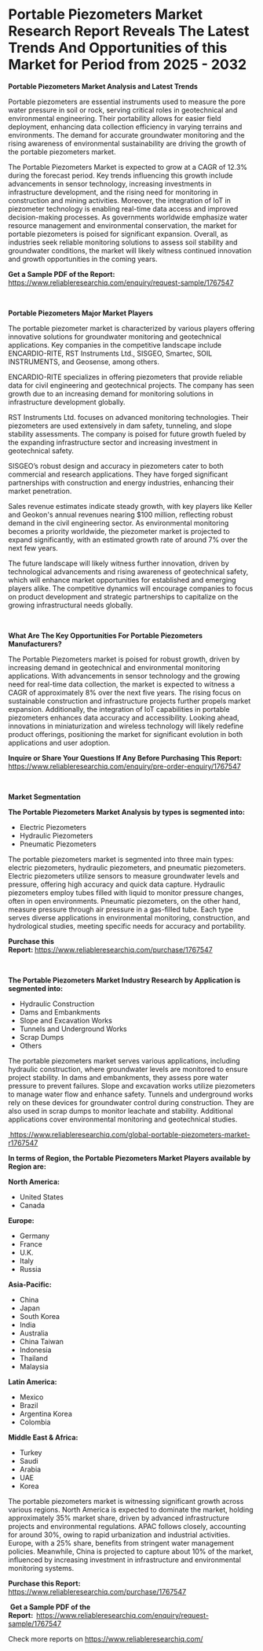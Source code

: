 <p><h1>Portable Piezometers Market Research Report Reveals The Latest Trends And Opportunities of this Market for Period from 2025 - 2032</h1></p><p><strong>Portable Piezometers Market Analysis and Latest Trends</strong></p>
<p><p>Portable piezometers are essential instruments used to measure the pore water pressure in soil or rock, serving critical roles in geotechnical and environmental engineering. Their portability allows for easier field deployment, enhancing data collection efficiency in varying terrains and environments. The demand for accurate groundwater monitoring and the rising awareness of environmental sustainability are driving the growth of the portable piezometers market.</p><p>The Portable Piezometers Market is expected to grow at a CAGR of 12.3% during the forecast period. Key trends influencing this growth include advancements in sensor technology, increasing investments in infrastructure development, and the rising need for monitoring in construction and mining activities. Moreover, the integration of IoT in piezometer technology is enabling real-time data access and improved decision-making processes. As governments worldwide emphasize water resource management and environmental conservation, the market for portable piezometers is poised for significant expansion. Overall, as industries seek reliable monitoring solutions to assess soil stability and groundwater conditions, the market will likely witness continued innovation and growth opportunities in the coming years.</p></p>
<p><strong>Get a Sample PDF of the Report:&nbsp;</strong> <a href="https://www.reliableresearchiq.com/enquiry/request-sample/1767547?utm_campaign=2853&utm_medium=2&utm_source=Github&utm_content=ia&utm_term=27022025&utm_id=portable-piezometers">https://www.reliableresearchiq.com/enquiry/request-sample/1767547</a></p>
<p>&nbsp;</p>
<p><strong>Portable Piezometers Major Market Players</strong></p>
<p><p>The portable piezometer market is characterized by various players offering innovative solutions for groundwater monitoring and geotechnical applications. Key companies in the competitive landscape include ENCARDIO-RITE, RST Instruments Ltd., SISGEO, Smartec, SOIL INSTRUMENTS, and Geosense, among others.</p><p>ENCARDIO-RITE specializes in offering piezometers that provide reliable data for civil engineering and geotechnical projects. The company has seen growth due to an increasing demand for monitoring solutions in infrastructure development globally.</p><p>RST Instruments Ltd. focuses on advanced monitoring technologies. Their piezometers are used extensively in dam safety, tunneling, and slope stability assessments. The company is poised for future growth fueled by the expanding infrastructure sector and increasing investment in geotechnical safety.</p><p>SISGEO’s robust design and accuracy in piezometers cater to both commercial and research applications. They have forged significant partnerships with construction and energy industries, enhancing their market penetration.</p><p>Sales revenue estimates indicate steady growth, with key players like Keller and Geokon's annual revenues nearing $100 million, reflecting robust demand in the civil engineering sector. As environmental monitoring becomes a priority worldwide, the piezometer market is projected to expand significantly, with an estimated growth rate of around 7% over the next few years.</p><p>The future landscape will likely witness further innovation, driven by technological advancements and rising awareness of geotechnical safety, which will enhance market opportunities for established and emerging players alike. The competitive dynamics will encourage companies to focus on product development and strategic partnerships to capitalize on the growing infrastructural needs globally.</p></p>
<p>&nbsp;</p>
<p><strong>What Are The Key Opportunities For Portable Piezometers Manufacturers?</strong></p>
<p><p>The Portable Piezometers market is poised for robust growth, driven by increasing demand in geotechnical and environmental monitoring applications. With advancements in sensor technology and the growing need for real-time data collection, the market is expected to witness a CAGR of approximately 8% over the next five years. The rising focus on sustainable construction and infrastructure projects further propels market expansion. Additionally, the integration of IoT capabilities in portable piezometers enhances data accuracy and accessibility. Looking ahead, innovations in miniaturization and wireless technology will likely redefine product offerings, positioning the market for significant evolution in both applications and user adoption.</p></p>
<p><strong>Inquire or Share Your Questions If Any Before Purchasing This Report:</strong> <a href="https://www.reliableresearchiq.com/enquiry/pre-order-enquiry/1767547?utm_campaign=2853&utm_medium=2&utm_source=Github&utm_content=ia&utm_term=27022025&utm_id=portable-piezometers">https://www.reliableresearchiq.com/enquiry/pre-order-enquiry/1767547</a></p>
<p>&nbsp;</p>
<p><strong>Market Segmentation</strong></p>
<p><strong>The Portable Piezometers Market Analysis by types is segmented into:</strong></p>
<p><ul><li>Electric Piezometers</li><li>Hydraulic Piezometers</li><li>Pneumatic Piezometers</li></ul></p>
<p><p>The portable piezometers market is segmented into three main types: electric piezometers, hydraulic piezometers, and pneumatic piezometers. Electric piezometers utilize sensors to measure groundwater levels and pressure, offering high accuracy and quick data capture. Hydraulic piezometers employ tubes filled with liquid to monitor pressure changes, often in open environments. Pneumatic piezometers, on the other hand, measure pressure through air pressure in a gas-filled tube. Each type serves diverse applications in environmental monitoring, construction, and hydrological studies, meeting specific needs for accuracy and portability.</p></p>
<p><strong>Purchase this Report:&nbsp;</strong><a href="https://www.reliableresearchiq.com/purchase/1767547?utm_campaign=2853&utm_medium=2&utm_source=Github&utm_content=ia&utm_term=27022025&utm_id=portable-piezometers">https://www.reliableresearchiq.com/purchase/1767547</a></p>
<p>&nbsp;</p>
<p><strong>The Portable Piezometers Market Industry Research by Application is segmented into:</strong></p>
<p><ul><li>Hydraulic Construction</li><li>Dams and Embankments</li><li>Slope and Excavation Works</li><li>Tunnels and Underground Works</li><li>Scrap Dumps</li><li>Others</li></ul></p>
<p><p>The portable piezometers market serves various applications, including hydraulic construction, where groundwater levels are monitored to ensure project stability. In dams and embankments, they assess pore water pressure to prevent failures. Slope and excavation works utilize piezometers to manage water flow and enhance safety. Tunnels and underground works rely on these devices for groundwater control during construction. They are also used in scrap dumps to monitor leachate and stability. Additional applications cover environmental monitoring and geotechnical studies.</p></p>
<p><a href="https://www.reliableresearchiq.com/global-portable-piezometers-market-r1767547?utm_campaign=2853&utm_medium=2&utm_source=Github&utm_content=ia&utm_term=27022025&utm_id=portable-piezometers">&nbsp;https://www.reliableresearchiq.com/global-portable-piezometers-market-r1767547</a></p>
<p><strong>In terms of Region, the Portable Piezometers Market Players available by Region are:</strong></p>
<p>
    <p> <strong> North America: </strong>
        <ul>
            <li>United States</li>
            <li>Canada</li>
        </ul>
        </p> 
    <p> <strong> Europe: </strong>
        <ul>
            <li>Germany</li>
            <li>France</li>
            <li>U.K.</li>
            <li>Italy</li>
            <li>Russia</li>
        </ul>
        </p> 
    <p> <strong> Asia-Pacific: </strong>
        <ul>
            <li>China</li>
            <li>Japan</li>
            <li>South Korea</li>
            <li>India</li>
            <li>Australia</li>
            <li>China Taiwan</li>
            <li>Indonesia</li>
            <li>Thailand</li>
            <li>Malaysia</li>
        </ul>
        </p> 
    <p> <strong> Latin America: </strong>
        <ul>
            <li>Mexico</li>
            <li>Brazil</li>
            <li>Argentina Korea</li>
            <li>Colombia</li>
        </ul>
        </p> 
    <p> <strong> Middle East & Africa: </strong>
        <ul>
            <li>Turkey</li>
            <li>Saudi</li>
            <li>Arabia</li>
            <li>UAE</li>
            <li>Korea</li>
        </ul>
    </p>
    </p>
<p><p>The portable piezometers market is witnessing significant growth across various regions. North America is expected to dominate the market, holding approximately 35% market share, driven by advanced infrastructure projects and environmental regulations. APAC follows closely, accounting for around 30%, owing to rapid urbanization and industrial activities. Europe, with a 25% share, benefits from stringent water management policies. Meanwhile, China is projected to capture about 10% of the market, influenced by increasing investment in infrastructure and environmental monitoring systems.</p></p>
<p><strong>Purchase this Report: </strong><a href="https://www.reliableresearchiq.com/purchase/1767547?utm_campaign=2853&utm_medium=2&utm_source=Github&utm_content=ia&utm_term=27022025&utm_id=portable-piezometers">https://www.reliableresearchiq.com/purchase/1767547</a></p>
<p>&nbsp;<strong>Get a Sample PDF of the Report:&nbsp;&nbsp;</strong><a href="https://www.reliableresearchiq.com/enquiry/request-sample/1767547?utm_campaign=2853&utm_medium=2&utm_source=Github&utm_content=ia&utm_term=27022025&utm_id=portable-piezometers">https://www.reliableresearchiq.com/enquiry/request-sample/1767547</a></p>
<p><strong></strong></p>
<p>Check more reports on <a href="https://www.reliableresearchiq.com/?utm_campaign=2853&utm_medium=2&utm_source=Github&utm_content=ia&utm_term=27022025&utm_id=portable-piezometers">https://www.reliableresearchiq.com/</a></p>